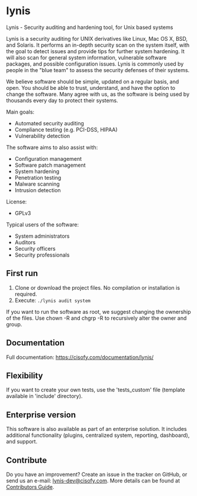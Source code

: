 lynis
=====

Lynis - Security auditing and hardening tool, for Unix based systems

Lynis is a security auditing for UNIX derivatives like Linux, Mac OS X, BSD, and Solaris. It performs an in-depth security scan on the system itself, with the goal to detect issues and provide tips for further system hardening. It will also scan for general system information, vulnerable software packages, and possible configuration issues. Lynis is commonly used by people in the "blue team" to assess the security defenses of their systems.

We believe software should be simple, updated on a regular basis, and open. You should be able to trust, understand, and have the option to change the software. Many agree with us, as the software is being used by thousands every day to protect their systems.

Main goals:
- Automated security auditing
- Compliance testing (e.g. PCI-DSS, HIPAA)
- Vulnerability detection

The software aims to also assist with:
- Configuration management
- Software patch management
- System hardening
- Penetration testing
- Malware scanning
- Intrusion detection

License:
- GPLv3

Typical users of the software:
- System administrators
- Auditors
- Security officers
- Security professionals


## First run

1. Clone or download the project files. No compilation or installation is required.
2. Execute: `./lynis audit system`

If you want to run the software as root, we suggest changing the ownership of the files. Use chown -R and chgrp -R to recursively alter the owner and group.

## Documentation
Full documentation: https://cisofy.com/documentation/lynis/

## Flexibility
If you want to create your own tests, use the 'tests_custom' file (template available in 'include' directory).

## Enterprise version
This software is also available as part of an enterprise solution. It includes additional functionality (plugins, centralized system, reporting, dashboard), and support.

## Contribute
Do you have an improvement? Create an issue in the tracker on GitHub, or send us an e-mail: lynis-dev@cisofy.com.
More details can be found at [Contributors Guide](https://github.com/CISOfy/lynis/blob/master/CONTRIBUTIONS.md).

